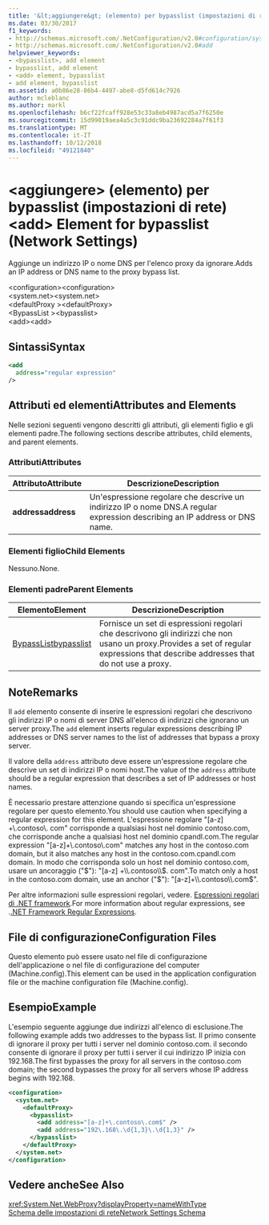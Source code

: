 ```yaml
---
title: '&lt;aggiungere&gt; (elemento) per bypasslist (impostazioni di rete)'
ms.date: 03/30/2017
f1_keywords:
- http://schemas.microsoft.com/.NetConfiguration/v2.0#configuration/system.net/defaultProxy/bypasslist/add
- http://schemas.microsoft.com/.NetConfiguration/v2.0#add
helpviewer_keywords:
- <bypasslist>, add element
- bypasslist, add element
- <add> element, bypasslist
- add element, bypasslist
ms.assetid: a0b86e28-86b4-4497-abe8-d5fd614c7926
author: mcleblanc
ms.author: markl
ms.openlocfilehash: b6cf22fcaff928e53c33a8eb4987acd5a7f6250e
ms.sourcegitcommit: 15d99019aea4a5c3c91ddc9ba23692284a7f61f3
ms.translationtype: MT
ms.contentlocale: it-IT
ms.lasthandoff: 10/12/2018
ms.locfileid: "49121840"
---
```

# <a name="ltaddgt-element-for-bypasslist-network-settings"></a><span data-ttu-id="cebb7-102">&lt;aggiungere&gt; (elemento) per bypasslist (impostazioni di rete)</span><span class="sxs-lookup"><span data-stu-id="cebb7-102">&lt;add&gt; Element for bypasslist (Network Settings)</span></span>
<span data-ttu-id="cebb7-103">Aggiunge un indirizzo IP o nome DNS per l'elenco proxy da ignorare.</span><span class="sxs-lookup"><span data-stu-id="cebb7-103">Adds an IP address or DNS name to the proxy bypass list.</span></span>  
  
 <span data-ttu-id="cebb7-104">\<configuration></span><span class="sxs-lookup"><span data-stu-id="cebb7-104">\<configuration></span></span>  
<span data-ttu-id="cebb7-105">\<system.net></span><span class="sxs-lookup"><span data-stu-id="cebb7-105">\<system.net></span></span>  
<span data-ttu-id="cebb7-106">\<defaultProxy ></span><span class="sxs-lookup"><span data-stu-id="cebb7-106">\<defaultProxy></span></span>  
<span data-ttu-id="cebb7-107">\<BypassList ></span><span class="sxs-lookup"><span data-stu-id="cebb7-107">\<bypasslist></span></span>  
<span data-ttu-id="cebb7-108">\<add></span><span class="sxs-lookup"><span data-stu-id="cebb7-108">\<add></span></span>  
  
## <a name="syntax"></a><span data-ttu-id="cebb7-109">Sintassi</span><span class="sxs-lookup"><span data-stu-id="cebb7-109">Syntax</span></span>  
  
```xml  
<add   
  address="regular expression"   
/>  
```  
  
## <a name="attributes-and-elements"></a><span data-ttu-id="cebb7-110">Attributi ed elementi</span><span class="sxs-lookup"><span data-stu-id="cebb7-110">Attributes and Elements</span></span>  
 <span data-ttu-id="cebb7-111">Nelle sezioni seguenti vengono descritti gli attributi, gli elementi figlio e gli elementi padre.</span><span class="sxs-lookup"><span data-stu-id="cebb7-111">The following sections describe attributes, child elements, and parent elements.</span></span>  
  
### <a name="attributes"></a><span data-ttu-id="cebb7-112">Attributi</span><span class="sxs-lookup"><span data-stu-id="cebb7-112">Attributes</span></span>  
  
|<span data-ttu-id="cebb7-113">**Attributo**</span><span class="sxs-lookup"><span data-stu-id="cebb7-113">**Attribute**</span></span>|<span data-ttu-id="cebb7-114">**Descrizione**</span><span class="sxs-lookup"><span data-stu-id="cebb7-114">**Description**</span></span>|  
|-------------------|---------------------|  
|<span data-ttu-id="cebb7-115">**address**</span><span class="sxs-lookup"><span data-stu-id="cebb7-115">**address**</span></span>|<span data-ttu-id="cebb7-116">Un'espressione regolare che descrive un indirizzo IP o nome DNS.</span><span class="sxs-lookup"><span data-stu-id="cebb7-116">A regular expression describing an IP address or DNS name.</span></span>|  
  
### <a name="child-elements"></a><span data-ttu-id="cebb7-117">Elementi figlio</span><span class="sxs-lookup"><span data-stu-id="cebb7-117">Child Elements</span></span>  
 <span data-ttu-id="cebb7-118">Nessuno.</span><span class="sxs-lookup"><span data-stu-id="cebb7-118">None.</span></span>  
  
### <a name="parent-elements"></a><span data-ttu-id="cebb7-119">Elementi padre</span><span class="sxs-lookup"><span data-stu-id="cebb7-119">Parent Elements</span></span>  
  
|<span data-ttu-id="cebb7-120">**Elemento**</span><span class="sxs-lookup"><span data-stu-id="cebb7-120">**Element**</span></span>|<span data-ttu-id="cebb7-121">**Descrizione**</span><span class="sxs-lookup"><span data-stu-id="cebb7-121">**Description**</span></span>|  
|-----------------|---------------------|  
|[<span data-ttu-id="cebb7-122">BypassList</span><span class="sxs-lookup"><span data-stu-id="cebb7-122">bypasslist</span></span>](../../../../../docs/framework/configure-apps/file-schema/network/bypasslist-element-network-settings.md)|<span data-ttu-id="cebb7-123">Fornisce un set di espressioni regolari che descrivono gli indirizzi che non usano un proxy.</span><span class="sxs-lookup"><span data-stu-id="cebb7-123">Provides a set of regular expressions that describe addresses that do not use a proxy.</span></span>|  
  
## <a name="remarks"></a><span data-ttu-id="cebb7-124">Note</span><span class="sxs-lookup"><span data-stu-id="cebb7-124">Remarks</span></span>  
 <span data-ttu-id="cebb7-125">Il `add` elemento consente di inserire le espressioni regolari che descrivono gli indirizzi IP o nomi di server DNS all'elenco di indirizzi che ignorano un server proxy.</span><span class="sxs-lookup"><span data-stu-id="cebb7-125">The `add` element inserts regular expressions describing IP addresses or DNS server names to the list of addresses that bypass a proxy server.</span></span>  
  
 <span data-ttu-id="cebb7-126">Il valore della `address` attributo deve essere un'espressione regolare che descrive un set di indirizzi IP o nomi host.</span><span class="sxs-lookup"><span data-stu-id="cebb7-126">The value of the `address` attribute should be a regular expression that describes a set of IP addresses or host names.</span></span>  
  
 <span data-ttu-id="cebb7-127">È necessario prestare attenzione quando si specifica un'espressione regolare per questo elemento.</span><span class="sxs-lookup"><span data-stu-id="cebb7-127">You should use caution when specifying a regular expression for this element.</span></span> <span data-ttu-id="cebb7-128">L'espressione regolare "[a-z] +\\.contoso\\. com" corrisponde a qualsiasi host nel dominio contoso.com, che corrisponde anche a qualsiasi host nel dominio cpandl.com.</span><span class="sxs-lookup"><span data-stu-id="cebb7-128">The regular expression "[a-z]+\\.contoso\\.com" matches any host in the contoso.com domain, but it also matches any host in the contoso.com.cpandl.com domain.</span></span> <span data-ttu-id="cebb7-129">In modo che corrisponda solo un host nel dominio contoso.com, usare un ancoraggio ("$"): "[a-z] +\\.contoso\\$. com".</span><span class="sxs-lookup"><span data-stu-id="cebb7-129">To match only a host in the contoso.com domain, use an anchor ("$"): "[a-z]+\\.contoso\\.com$".</span></span>  
  
 <span data-ttu-id="cebb7-130">Per altre informazioni sulle espressioni regolari, vedere. [Espressioni regolari di .NET framework](../../../../../docs/standard/base-types/regular-expressions.md).</span><span class="sxs-lookup"><span data-stu-id="cebb7-130">For more information about regular expressions, see .[.NET Framework Regular Expressions](../../../../../docs/standard/base-types/regular-expressions.md).</span></span>  
  
## <a name="configuration-files"></a><span data-ttu-id="cebb7-131">File di configurazione</span><span class="sxs-lookup"><span data-stu-id="cebb7-131">Configuration Files</span></span>  
 <span data-ttu-id="cebb7-132">Questo elemento può essere usato nel file di configurazione dell'applicazione o nel file di configurazione del computer (Machine.config).</span><span class="sxs-lookup"><span data-stu-id="cebb7-132">This element can be used in the application configuration file or the machine configuration file (Machine.config).</span></span>  
  
## <a name="example"></a><span data-ttu-id="cebb7-133">Esempio</span><span class="sxs-lookup"><span data-stu-id="cebb7-133">Example</span></span>  
 <span data-ttu-id="cebb7-134">L'esempio seguente aggiunge due indirizzi all'elenco di esclusione.</span><span class="sxs-lookup"><span data-stu-id="cebb7-134">The following example adds two addresses to the bypass list.</span></span> <span data-ttu-id="cebb7-135">Il primo consente di ignorare il proxy per tutti i server nel dominio contoso.com. il secondo consente di ignorare il proxy per tutti i server il cui indirizzo IP inizia con 192.168.</span><span class="sxs-lookup"><span data-stu-id="cebb7-135">The first bypasses the proxy for all servers in the contoso.com domain; the second bypasses the proxy for all servers whose IP address begins with 192.168.</span></span>  
  
```xml  
<configuration>  
  <system.net>  
    <defaultProxy>  
      <bypasslist>  
        <add address="[a-z]+\.contoso\.com$" />  
        <add address="192\.168\.\d{1,3}\.\d{1,3}" />  
      </bypasslist>  
    </defaultProxy>  
  </system.net>  
</configuration>  
```  
  
## <a name="see-also"></a><span data-ttu-id="cebb7-136">Vedere anche</span><span class="sxs-lookup"><span data-stu-id="cebb7-136">See Also</span></span>  
 <xref:System.Net.WebProxy?displayProperty=nameWithType>  
 [<span data-ttu-id="cebb7-137">Schema delle impostazioni di rete</span><span class="sxs-lookup"><span data-stu-id="cebb7-137">Network Settings Schema</span></span>](../../../../../docs/framework/configure-apps/file-schema/network/index.md)
